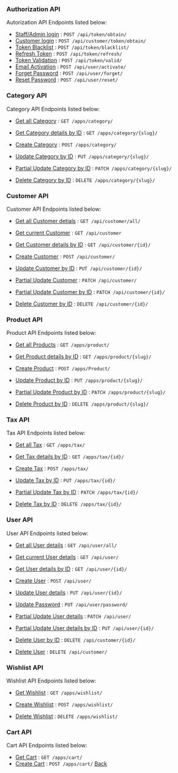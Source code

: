 ### Authorization API

Autorization API Endpoints listed below:

- [Staff/Admin login](authorization/admin.md) : `POST /api/token/obtain/`
- [Customer login](authorization/customer.md) : `POST /api/customer/token/obtain/`
- [Token Blacklist](authorization/token-blacklist.md) : `POST /api/token/blacklist/`
- [Refresh Token](authorization/refresh-token.md) : `POST /api/token/refresh/`
- [Token Validation](authorization/token-validation.md) : `POST /api/token/valid/`
- [Email Activation](authorization/account-activate.md) : `POST /api/user/activate/`
- [Forget Password](authorization/forget-password.md) : `POST /api/user/forget/`
- [Reset Password](authorization/reset-password.md) : `POST /api/user/reset/`

### Category API

Category API Endpoints listed below:

- [Get all Category](category/get.md) : `GET /apps/category/`
- [Get Category details by ID](category/get-slug.md) : `GET /apps/category/{slug}/`
- [Create Category](category/post.md) : `POST /apps/category/`
- [Update Category by ID](category/put.md) : `PUT /apps/category/{slug}/`
- [Partial Update Category by ID](category/patch.md) : `PATCH /apps/category/{slug}/`

- [Delete Category by ID](category/delete.md) : `DELETE /apps/category/{slug}/`

### Customer API

Customer API Endpoints listed below:

- [Get all Customer detials](customer/get-all.md) : `GET /api/customer/all/`
- [Get current Customer](customer/get.md) : `GET /api/customer`
- [Get Customer details by ID](customer/get-id.md) : `GET /api/customer/{id}/`
- [Create Customer](customer/post.md) : `POST /api/customer/`
- [Update Customer by ID](customer/put.md) : `PUT /api/customer/{id}/`
- [Partial Update Customer](customer/patch.md) : `PATCH /api/customer/`
- [Partial Update Customer by ID](customer/patch-id.md) : `PATCH /api/customer/{id}/`

- [Delete Customer by ID](customer/delete.md) : `DELETE /api/customer/{id}/`

### Product API

Product API Endpoints listed below:

- [Get all Products](product/get.md) : `GET /apps/product/`
- [Get Product details by ID](product/get-slug.md) : `GET /apps/product/{slug}/`
- [Create Product](product/post.md) : `POST /apps/Product/`
- [Update Product by ID](product/put.md) : `PUT /apps/product/{slug}/`
- [Partial Update Product by ID](product/patch.md) : `PATCH /apps/product/{slug}/`

- [Delete Product by ID](product/delete.md) : `DELETE /apps/product/{slug}/`

### Tax API

Tax API Endpoints listed below:

- [Get all Tax](tax/get.md) : `GET /apps/tax/`
- [Get Tax details by ID](tax/get-id.md) : `GET /apps/tax/{id}/`
- [Create Tax](tax/post.md) : `POST /apps/tax/`
- [Update Tax by ID](tax/put.md) : `PUT /apps/tax/{id}/`
- [Partial Update Tax by ID](tax/patch.md) : `PATCH /apps/tax/{id}/`

- [Delete Tax by ID](tax/delete.md) : `DELETE /apps/tax/{id}/`

### User API

User API Endpoints listed below:

- [Get all User details](user/get-all.md) : `GET /api/user/all/`
- [Get current User details](user/get.md) : `GET /api/user/`
- [Get User details by ID](user/get-id.md) : `GET /api/user/{id}/`

- [Create User](user/post.md) : `POST /api/user/`
- [Update User details](user/put-id.md) : `PUT /api/user/{id}/`
- [Update Password](user/put.md) : `PUT /api/user/password/`
- [Partial Update User details](user/patch.md) : `PATCH /api/user/`
- [Partial Update User details by ID](user/patch-id.md) : `PUT /api/user/{id}/`
- [Delete User by ID](user/delete-id.md) : `DELETE /api/customer/{id}/`
- [Delete User](user/delete.md) : `DELETE /api/customer/`

### Wishlist API

Wishlist API Endpoints listed below:

- [Get Wishlist](wishlist/get.md) : `GET /apps/wishlist/`
- [Create Wishlist](wishlist/post.md) : `POST /apps/wishlist/`

- [Delete Wishlist](wishlist/delete.md) : `DELETE /apps/wishlist/`

### Cart API

Cart API Endpoints listed below:

- [Get Cart](cart/get.md) : `GET /apps/cart/`
- [Create Cart](cart/post.md) : `POST /apps/cart/`
  [Back](../README.md)
